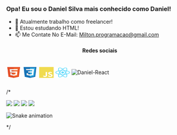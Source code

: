 ### Opa! Eu sou o Daniel Silva mais conhecido como Daniel!

- 🔭 Atualmente trabalho como freelancer!
- 🌱 Estou estudando HTML!
- 📫 Me Contate No E-Mail: Milton.programacao@gmail.com


<div align="center">
  <h4>Redes sociais</h4>
</div>
  
  <div style="display: inline_block"><br>
  <img align="center" alt="Daniel-HTML" height="30" width="40" src="https://raw.githubusercontent.com/devicons/devicon/master/icons/html5/html5-original.svg">
  <img align="center" alt="Daniel-CSS" height="30" width="40" src="https://raw.githubusercontent.com/devicons/devicon/master/icons/css3/css3-original.svg">
  <img align="center" alt="Daniel-Js" height="30" width="40" src="https://raw.githubusercontent.com/devicons/devicon/master/icons/javascript/javascript-plain.svg">
  <img align="center" alt="Daniel-React" height="30" width="40" src="https://raw.githubusercontent.com/devicons/devicon/master/icons/react/react-original.svg">
  <img align="center" alt="Daniel-React" height="30" width="40" src="https://bit.ly/3ziZa9O">
</div>
  
  ##
  
  /* <div> 
  <a href="https://www.youtube.com/channel/UC4zocaahPTXDQEnm4IusWOQ" target="_blank"><img src="https://img.shields.io/badge/YouTube-FF0000?style=for-the-badge&logo=youtube&logoColor=white" target="_blank"></a>
  <a href="https://www.instagram.com/daniel.devl/" target="_blank"><img src="https://img.shields.io/badge/-Instagram-%23E4405F?style=for-the-badge&logo=instagram&logoColor=white" target="_blank"></a>
 <a href="https://discord.gg/RzNDD5hJqY" target="_blank"><img src="https://img.shields.io/badge/Discord-7289DA?style=for-the-badge&logo=discord&logoColor=white" target="_blank"></a> 
  <a href ="mailto:contatodanielsilvaoficial@gmail.com"><img src="https://img.shields.io/badge/-Gmail-%23333?style=for-the-badge&logo=email&logoColor=white" target="_blank"></a>
 
  ![Snake animation](https://github.com/Gabzdeveloper/Gabzdeveloper/blob/output/github-contribution-grid-snake.svg)
 
</div>
*/
